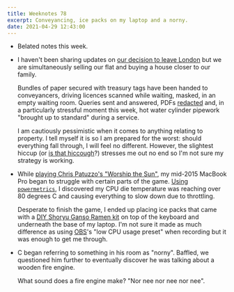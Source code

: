 ```yaml
---
title: Weeknotes 78
excerpt: Conveyancing, ice packs on my laptop and a norny.
date: 2021-04-29 12:43:00
---
```

*   Belated notes this week.

*   I haven't been sharing updates on [our decision to leave London](/2021/02/07/weeknotes-67/) but we are simultaneously selling our flat and buying a house closer to our family.

    Bundles of paper secured with treasury tags have been handed to conveyancers, driving licences scanned while waiting, masked, in an empty waiting room. Queries sent and answered, PDFs [redacted](https://eclecticlight.co/2020/12/11/how-effective-and-safe-is-previews-redaction-tool/) and, in a particularly stressful moment this week, hot water cylinder pipework "brought up to standard" during a service.

    I am cautiously pessimistic when it comes to anything relating to property. I tell myself it is so I am prepared for the worst: should everything fall through, I will feel no different. However, the slightest hiccup (or [is that hiccough](https://english.stackexchange.com/questions/91910/are-there-regional-distinctions-in-how-hiccup-hiccough-is-spelled)?) stresses me out no end so I'm not sure my strategy is working.

*   While [playing Chris Patuzzo's "Worship the Sun"](/2021/04/18/weeknotes-77/), my mid-2015 MacBook Pro began to struggle with certain parts of the game. [Using `powermetrics`](https://apple.stackexchange.com/a/372928), I discovered my CPU die temperature was reaching over 80 degrees C and causing everything to slow down due to throttling.

    Desperate to finish the game, I ended up placing ice packs that came with a [DIY Shoryu Ganso Ramen kit](https://www.japancentre.com/en/products/15986-diy-shoryu-kit-shoryu-ganso-ramen) on top of the keyboard and underneath the base of my laptop. I'm not sure it made as much difference as using [OBS](https://obsproject.com)'s "low CPU usage preset" when recording but it was enough to get me through.

*   C began referring to something in his room as "norny". Baffled, we questioned him further to eventually discover he was talking about a wooden fire engine.

    What sound does a fire engine make? "Nor nee nor nee nor nee".

